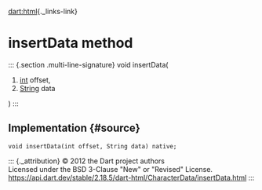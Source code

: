 [dart:html](../../dart-html/dart-html-library){._links-link}

insertData method
=================

::: {.section .multi-line-signature}
void insertData(

1.  [int](../../dart-core/int-class) offset,
2.  [String](../../dart-core/string-class) data

)
:::

Implementation {#source}
--------------

``` {.language-dart data-language="dart"}
void insertData(int offset, String data) native;
```

::: {._attribution}
© 2012 the Dart project authors\
Licensed under the BSD 3-Clause \"New\" or \"Revised\" License.\
<https://api.dart.dev/stable/2.18.5/dart-html/CharacterData/insertData.html>
:::
